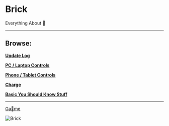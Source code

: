 # Brick
Everything About 🧱

------

## Browse:

**[Update Log](https://github.com/Brick-Roblox/Brick/blob/main/Files/UpdateLog.md)**

**[PC / Laptop Controls](https://github.com/Brick-Roblox/Brick/blob/main/Files/PCLaptopControls.md)**

**[Phone / Tablet Controls](https://github.com/Brick-Roblox/Brick/blob/main/Files/PhoneTabletControls.md)**

**[Charge](https://github.com/Brick-Roblox/Brick/blob/main/Files/Charge.md)**

**[Basic You Should Know Stuff](https://github.com/Brick-Roblox/Brick/blob/main/Files/BasicYouShouldKnowStuff.md)**

------

[Ga🧱me](https://www.roblox.com/games/15300264457/)

![Brick](https://github.com/Brick-Roblox/Brick/assets/154846949/a5e1ec65-abf5-4b9e-a69c-bea36247dcd2)
